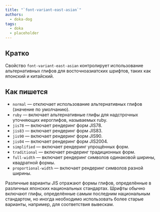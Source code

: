 ```yaml
---
title: "`font-variant-east-asian`"
authors:
  - doka-dog
tags:
  - doka
  - placeholder
---
```


## Кратко

Свойство `font-variant-east-asian` контролирует использование альтернативных глифов для восточноазиатских шрифтов, таких как японский и китайский.

## Как пишется

- `normal` — отключает использование альтернативных глифов (значение по умолчанию).
- `ruby` — включает альтернативные глифы для надстрочных уточняющих иероглифов, называемых ruby.
- `jis78`	— включает рендеринг форм JIS78.
- `jis83` —	включает рендеринг форм JIS83.
- `jis90` — включает рендеринг форм JIS90.
- `jis04` — включает рендеринг форм JIS2004.
- `simplified` — включает рендеринг упрощённых форм.
- `traditional` — включает рендеринг традиционных форм.
- `full-width` — включает рендеринг символов одинаковой ширины, квадратной формы.
- `proportional-width` — включает рендеринг символов разной ширины.

Различные варианты JIS отражают формы глифов, определённые в различных японских национальных стандартах. Шрифты обычно включают глифы, определённые самым последним национальным стандартом, но иногда необходимо использовать более старые варианты, например, для соответствия вывескам.
